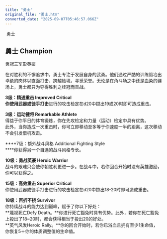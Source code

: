 ```yaml
---
title: "勇士"
original_file: "勇士.htm"
converted_date: "2025-09-07T05:46:57.066Z"
---
```


﻿ 勇士  

## **勇士 Champion**

勇冠三军彰英豪

在对胜利的不懈追求中，勇士专注于发展自身的武勇。他们通过严酷的训练锻冶出卓绝的肉体以直面打击，跨越险境，寻觅荣誉。无论是在角斗场之中还是血染的疆场上，勇士都只为夺得胜利之桂冠而奋战。

****3级：精通重击 Improved Critical  
****你使用武器或****徒手打击****进行的攻击检定在d20中掷出19或20时即可造成重击。

****3级：运动健将 Remarkable Athlete****  
得益于你平日的体育锻炼，你在先攻检定和力量（运动）检定中具有优势。  
此外，当你造成一次重击时，你可立即移动至多等于你速度一半的距离，这次移动不会引发借机攻击。

****7级：额外战斗风格 Additional Fighting Style  
****你获得另一个自选的战斗风格专长。

****10级：勇战英豪 Heroic Warrior****  
战斗的艰难只会使你朝胜利更进一步。在战斗中，若你回合开始时没有英雄激励，你可以获得之。

****15级：高效重击 Superior Critical****  
你使用武器或徒手打击进行的攻击检定在d20中掷出18-20时即可造成重击。

****18级：百折不挠 Survivor****  
你持续战斗的能力达到巅峰，赋予了你以下好处：  
**蔑视死亡Defy Death。**你进行死亡豁免时具有优势。此外，若你在死亡豁免上投出了18~20时，都会获得相当于投出20的好处。  
**英气风发Heroic Rally。**你的回合开始时，若你已浴血且拥有至少1生命值，你恢复5＋你的体质调整值的生命值。